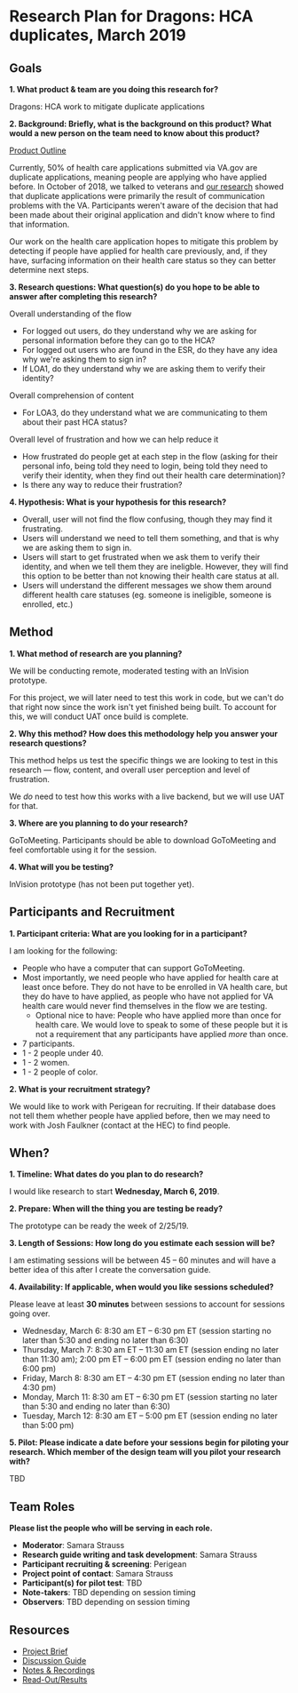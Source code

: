# Research Plan for Dragons: HCA duplicates, March 2019

## Goals
**1. What product & team are you doing this research for?**

Dragons: HCA work to mitigate duplicate applications

**2. Background: Briefly, what is the background on this product? What would a new person on the team need to know about this product?**

[Product Outline](https://github.com/department-of-veterans-affairs/vets.gov-team/blob/master/Products/Health%20care/HealthApplication/181023HCAChanges.md)

Currently, 50% of health care applications submitted via VA.gov are duplicate applications, meaning people are applying who have applied before. In October of 2018, we talked to veterans and [our research](https://github.com/department-of-veterans-affairs/vets.gov-team/tree/master/Products/Health%20care/HealthApplication/Research/Duplicate%20HCA%20Submissions) showed that duplicate applications were primarily the result of communication problems with the VA. Participants weren't aware of the decision that had been made about their original application and didn't know where to find that information.

Our work on the health care application hopes to mitigate this problem by detecting if people have applied for health care previously, and, if they have, surfacing information on their health care status so they can better determine next steps.

**3. Research questions: What question(s) do you hope to be able to answer after completing this research?** 

Overall understanding of the flow
- For logged out users, do they understand why we are asking for personal information before they can go to the HCA?
- For logged out users who are found in the ESR, do they have any idea why we're asking them to sign in?
- If LOA1, do they understand why we are asking them to verify their identity?

Overall comprehension of content

- For LOA3, do they understand what we are communicating to them about their past HCA status?

Overall level of frustration and how we can help reduce it

- How frustrated do people get at each step in the flow (asking for their personal info, being told they need to login, being told they need to verify their identity, when they find out their health care determination)?
- Is there any way to reduce their frustration?

**4. Hypothesis: What is your hypothesis for this research?** 

- Overall, user will not find the flow confusing, though they may find it frustrating.
- Users will understand we need to tell them something, and that is why we are asking them to sign in.
- Users will start to get frustrated when we ask them to verify their identity, and when we tell them they are ineligble. However, they will find this option to be better than not knowing their health care status at all.
- Users will understand the different messages we show them around different health care statuses (eg. someone is ineligible, someone is enrolled, etc.)

## Method
**1.	What method of research are you planning?** 

We will be conducting remote, moderated testing with an InVision prototype.

For this project, we will later need to test this work in code, but we can't do that right now since the work isn't yet finished being built. To account for this, we will conduct UAT once build is complete.
  
**2.	Why this method? How does this methodology help you answer your research questions?**

This method helps us test the specific things we are looking to test in this research — flow, content, and overall user perception and level of frustration.

We *do* need to test how this works with a live backend, but we will use UAT for that.

**3.	Where are you planning to do your research?**

GoToMeeting. Participants should be able to download GoToMeeting and feel comfortable using it for the session.

**4.	What will you be testing?**

InVision prototype (has not been put together yet).

## Participants and Recruitment

**1.	Participant criteria: What are you looking for in a participant?**

I am looking for the following:

- People who have a computer that can support GoToMeeting.
- Most importantly, we need people who have applied for health care at least once before. They do not have to be enrolled in VA health care, but they do have to have applied, as people who have not applied for VA health care would never find themselves in the flow we are testing.
  - Optional nice to have: People who have applied more than once for health care. We would love to speak to some of these people but it is not a requirement that any participants have applied *more* than once.
- 7 participants.
- 1 - 2 people under 40.
- 1 - 2 women.
- 1 - 2 people of color.

**2.	What is your recruitment strategy?** 

We would like to work with Perigean for recruiting. If their database does not tell them whether people have applied before, then we may need to work with Josh Faulkner (contact at the HEC) to find people.

## When? 

**1. Timeline: What dates do you plan to do research?** 

I would like research to start **Wednesday, March 6, 2019**.

**2. Prepare: When will the thing you are testing be ready?**

The prototype can be ready the week of 2/25/19.

**3. Length of Sessions: How long do you estimate each session will be?**

I am estimating sessions will be between 45 – 60 minutes and will have a better idea of this after I create the conversation guide.

**4.	Availability: If applicable, when would you like sessions scheduled?**

Please leave at least **30 minutes** between sessions to account for sessions going over.

- Wednesday, March 6: 8:30 am ET – 6:30 pm ET (session starting no later than 5:30 and ending no later than 6:30)
- Thursday, March 7: 8:30 am ET – 11:30 am ET (session ending no later than 11:30 am); 2:00 pm ET – 6:00 pm ET (session ending no later than 6:00 pm)
- Friday, March 8: 8:30 am ET – 4:30 pm ET (session ending no later than 4:30 pm)
- Monday, March 11: 8:30 am ET – 6:30 pm ET (session starting no later than 5:30 and ending no later than 6:30)
- Tuesday, March 12: 8:30 am ET – 5:00 pm ET (session ending no later than 5:00 pm)

**5.	Pilot: Please indicate a date before your sessions begin for piloting your research. Which member of the design team will you pilot your research with?**

TBD

## Team Roles

**Please list the people who will be serving in each role.**

- **Moderator**: Samara Strauss
- **Research guide writing and task development**: Samara Strauss
- **Participant recruiting & screening**: Perigean
- **Project point of contact**: Samara Strauss
- **Participant(s) for pilot test**: TBD
- **Note-takers**: TBD depending on session timing
- **Observers**: TBD depending on session timing

## Resources
- [Project Brief](https://github.com/department-of-veterans-affairs/vets.gov-team/blob/master/Products/Health%20care/HealthApplication/181023HCAChanges.md)
- [Discussion Guide](https://github.com/department-of-veterans-affairs/vets.gov-team/blob/master/Products/Health%20care/HealthApplication/HCA%20Duplicate%20Submissions%20Updates/Discovery%20and%20Research/User%20Testing/March%202019/Conversation%20Guide.md)
- [Notes & Recordings](https://github.com/department-of-veterans-affairs/vets.gov-team/tree/master/Products/Health%20care/HealthApplication/HCA%20Duplicate%20Submissions%20Updates/Discovery%20and%20Research/User%20Testing/March%202019)
- [Read-Out/Results](https://github.com/department-of-veterans-affairs/vets.gov-team/blob/master/Products/Health%20care/HealthApplication/HCA%20Duplicate%20Submissions%20Updates/Discovery%20and%20Research/User%20Testing/March%202019/Research%20Summary.md)

